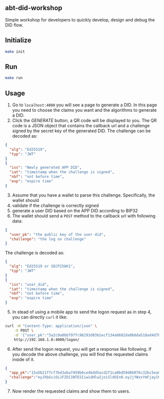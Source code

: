 ## abt-did-workshop

Simple workshop for developers to quickly develop, design and debug the DID flow.

## Initialize

```bash
make init
```

## Run 

```bash
make run
```

## Usage

1. Go to `localhost:4000` you will see a page to generate a DID. In this page you need to choose the claims you want and the algorithms to generate a DID.
2. Click the *GENERATE* button, a QR code will be displayed to you. The QR code is a JSON object that contains the callback url and a challenge signed by the secret key of the generated DID. The challenge can be decoded as:
```json
{
  "alg": "Ed25519",
  "typ": "JWT"
}
{
  "iss": "Newly generated APP DID",
  "iat": "timestamp when the challenge is signed",
  "nbf": "not before time",
  "exp": "expire time"
}
```
3. Assume that you have a wallet to parse this challenge. Specifically, the wallet should 
  1. validate if the challenge is correctly signed 
  2. generate a user DID based on the APP DID according to BIP32
4. The wallet should send a `POST` method to the callback url with following data:
```json
{
  "user_pk": "the public key of the user did",
  "challenge": "the log on challenge"
}
```
The challenge is decoded as:
```json
{
  "alg": "Ed25519 or SECP256K1",
  "typ": "JWT"
}
{
  "iss": "user_did",
  "iat": "timestamp when the challenge is signed",
  "nbf": "not before time",
  "exp": "expire time"
}
```
5. In stead of using a mobile app to send the logon request as in step 4, you can directly `curl` it like: 
```bash
curl -H "Content-Type: application/json" \
    -X POST \
    -d '{"user_pk":"5a2c9a8bbf97fc96293d03b1ecf134a6682da9b6da518ad4d7b337311cae90d2","challenge":"eyJhbGciOiJFZDI1NTE5IiwidHlwIjoiSldUIn0.eyJleHAiOiIxNTQ5NTY3NDk1IiwiaWF0IjoiMTU0OTU2NTY5NSIsImlzcyI6ImRpZDphYnQ6ejFYbUcxN3EzRFRqY3BIUEN4MlZ5ZXBhVjE2dmhDdHJkZmQiLCJuYmYiOiIxNTQ5NTY1Njk1In0.kwPUzhKt79uiOHao9tvuPrhNwSM5jeTry2laoLqbO6dVMfsQGizJqpyJ7qhVPsuwqXXZm4K_nDlc3iU8ssZGBg"}' \
    http://192.168.1.8:4000/logon/
```
6. After send the logon request, you will get a response like following. If you decode the above challenge, you will find the requested claims inside of it.
```json
{
  "app_pk":"15a5621ffcf7bd3aba7459b6ce4bdd5acd2f1ca0bd59d86076c32bc5ea8a180e",
  "challenge":"eyJhbGciOiJFZDI1NTE5IiwidHlwIjoiSldUIn0.eyJjYWxsYmFjayI6Imh0dHA6Ly8xOTIuMTY4LjEuOC9sb2dvbi8iLCJyZXF1ZXN0ZWQiOlt7ImlkIjoiYmlydGhkYXkiLCJ0aXRsZSI6IkJpcnRoZGF5IChtdXN0IGJlIG92ZXIgMjEpIiwidHlwZSI6ImRhdGUifSx7ImZvcm1hdCI6IiMjIy0jIy0jIyMjIiwiaWQiOiJTU04iLCJ0aXRsZSI6IlNvY2lhbCBTZWN1cml0eSBOby4iLCJ0eXBlIjoic3RyaW5nIn1dLCJleHAiOiIxNTQ5NTc4NjA3IiwiaWF0IjoiMTU0OTU3NjgwNyIsImlzcyI6ImRpZDphYnQ6ek5LRzliYmFNbVJSWHNiRW1teENITDlBZkVWazZCcUI4SFBOIiwibmJmIjoiMTU0OTU3NjgwNyJ9._soIgZ2bRa_ACqnitIzld86a3qH1rwzf67GaVmu9BZf9iaIZsYJmhzn-McQvFgNqwjtcVjZAvptiTiDPthSgCg"
}
```
7. Now render the requested claims and show them to users.
